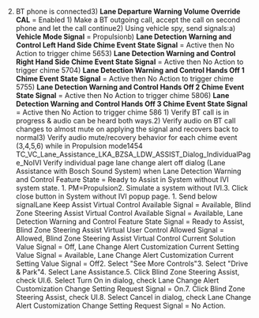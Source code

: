 2) BT phone is connected3) **Lane Departure Warning Volume Override CAL** = Enabled 1) Make a BT outgoing call, accept the call on second phone and let the call continue2) Using vehicle spy, send signals:a) **Vehicle Mode Signal** = Propulsionb) **Lane Detection Warning and Control Left Hand Side Chime Event State Signal** = Active then No Action to trigger chime 5653) **Lane Detection Warning and Control Right Hand Side Chime Event State Signal** = Active then No Action to trigger chime 5704) **Lane Detection Warning and Control Hands Off 1 Chime Event State Signal** = Active then No Action to trigger chime 5755) **Lane Detection Warning and Control Hands Off 2 Chime Event State Signal** = Active then No Action to trigger chime 5806) **Lane Detection Warning and Control Hands Off 3 Chime Event State Signal** = Active then No Action to trigger chime 586 1) Verify BT call is in progress & audio can be heard both ways.2) Verify audio on BT call changes to almost mute on applying the signal and recovers back to normal3) Verify audio mute/recovery behavior for each chime event (3,4,5,6) while in Propulsion mode1454 TC_VC_Lane_Assistance_LKA_BZSA_LDW_ASSIST_Dialog_IndividualPage_NoIVI Verify individual page lane change alert off dialog (Lane Assistance with Bosch Sound System) when Lane Detection Warning and Control Feature State = Ready to Assist in System without IVI system state. 1. PM=Propulsion2. Simulate a system without IVI.3. Click close button in System without IVI popup page. 1. Send below signalLane Keep Assist Virtual Control Available Signal = Available, Blind Zone Steering Assist Virtual Control Available Signal = Available, Lane Detection Warning and Control Feature State Signal = Ready to Assist, Blind Zone Steering Assist Virtual User Control Allowed Signal = Allowed, Blind Zone Steering Assist Virtual Control Current Solution Value Signal = Off, Lane Change Alert Customization Current Setting Value Signal = Available, Lane Change Alert Customization Current Setting Value Signal = Off2. Select "See More Controls"3. Select "Drive & Park"4. Select Lane Assistance.5. Click Blind Zone Steering Assist, check UI.6. Select Turn On in dialog, check Lane Change Alert Customization Change Setting Request Signal = On.7. Click Blind Zone Steering Assist, check UI.8. Select Cancel in dialog, check Lane Change Alert Customization Change Setting Request Signal = No Action.